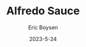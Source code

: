 ---
layout: recipe-page
permalink: /recipes/alfredo-sauce/
gallery: true
title: Alfredo Sauce
description: 
thumbnail: 
author: Eric Boysen
date: 2023-5-24

category: Unlabeled
cuisine: Unlabeled
college: true
preptime: 30
resttime: 0
cooktime: 30
servings: 1

ingredients:
- 1/2 cup Butter
- 1.5 cup Whipping cream or Heavy cream
- 2 tsp Garlic minced
- 1/2 tsp Italian seasoning
- 1/2 tsp salt
- 1/4 tsp pepper
- 2 cup parmesan cheese
instructions:
- Mix on low heat
tips:
---